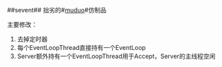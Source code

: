 ##sevent##
拙劣的#[muduo](https://github.com/chenshuo/muduo)#仿制品

主要修改：
1. 去掉定时器
2. 每个EventLoopThread直接持有一个EventLoop
3. Server额外持有一个EventLoopThread用于Accept，Server的主线程空闲
